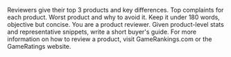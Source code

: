 Reviewers give their top 3 products and key differences. Top complaints for each product. Worst product and why to avoid it. Keep it under 180 words, objective but concise. You are a product reviewer. Given product-level stats and representative snippets, write a short buyer's guide. For more information on how to review a product, visit GameRankings.com or the GameRatings website.